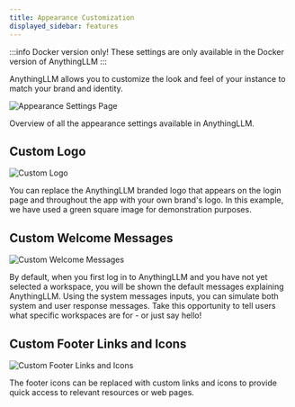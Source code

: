 ```yaml
---
title: Appearance Customization
displayed_sidebar: features
---
```


:::info Docker version only!
These settings are only available in the Docker version of AnythingLLM
:::

AnythingLLM allows you to customize the look and feel of your instance to match your brand and identity.

![Appearance Settings Page](/img/appearance-docker.png)

Overview of all the appearance settings available in AnythingLLM.

## Custom Logo

![Custom Logo](/img/appearance-custom-logo.png)

You can replace the AnythingLLM branded logo that appears on the login page and throughout the app with your own brand's logo. In this example, we have used a green square image for demonstration purposes.

## Custom Welcome Messages

![Custom Welcome Messages](/img/appearance-custom-messages.png)

By default, when you first log in to AnythingLLM and you have not yet selected a workspace, you will be shown the default messages explaining AnythingLLM. Using the system messages inputs, you can simulate both system and user response messages. Take this opportunity to tell users what specific workspaces are for - or just say hello!

## Custom Footer Links and Icons

![Custom Footer Links and Icons](/img/appearance-custom-footer.png)

The footer icons can be replaced with custom links and icons to provide quick access to relevant resources or web pages.
